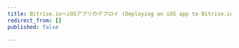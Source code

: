 ```yaml
---
title: Bitrise.ioへiOSアプリのデプロイ (Deploying an iOS app to Bitrise.io)
redirect_from: []
published: false

---
```

